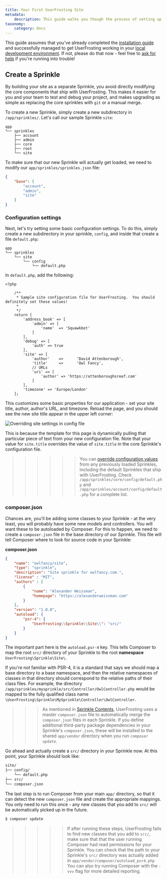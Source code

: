 ```yaml
---
title: Your First UserFrosting Site
metadata:
    description: This guide walks you though the process of setting up your application by implementing a new Sprinkle.
taxonomy:
    category: docs
---
```


This guide assumes that you've already completed the [installation guide](/basics/installation) and successfully managed to get UserFrosting working in your [local development environment](/basics/requirements/develop-locally-serve-globally).  If not, please do that now - feel free to [ask for help](/basics/getting-help) if you're running into trouble!

## Create a Sprinkle

By building your site as a separate Sprinkle, you avoid directly modifying the core components that ship with UserFrosting.  This makes it easier for you and your team to test and debug your project, and makes upgrading as simple as replacing the core sprinkles with `git` or a manual merge.

To create a new Sprinkle, simply create a new subdirectory in `/app/sprinkles/`.  Let's call our sample Sprinkle `site`:

```
app
└── sprinkles
    ├── account
    ├── admin
    ├── core
    ├── root
    └── site
```

To make sure that our new Sprinkle will actually get loaded, we need to modify our `app/sprinkles/sprinkles.json` file:

```json
{
    "base": [
        "account",
        "admin",
        "site"
    ]
}
```

### Configuration settings

Next, let's try setting some basic configuration settings.  To do this, simply create a new subdirectory in your sprinkle, `config`, and inside that create a file `default.php`:

```
app
└── sprinkles
    └── site
        └── config
            └── default.php
```

In `default.php`, add the following:

```
<?php

    /**
     * Sample site configuration file for UserFrosting.  You should definitely set these values!
     *
     */
    return [
        'address_book' => [
            'admin' => [
                'name'  => 'Squawkbot'
            ]
        ],    
        'debug' => [
            'auth' => true
        ],
        'site' => [
            'author'    =>      'David Attenborough',
            'title'     =>      'Owl Fancy',
            // URLs
            'uri' => [
                'author' => 'https://attenboroughsreef.com'
            ]
        ],   
        'timezone' => 'Europe/London'        
    ];
```

This customizes some basic properties for our application - set your site title, author, author's URL, and timezone.  Reload the page, and you should see the new site title appear in the upper left corner:

![Overriding site settings in config file](/images/site-title.png)

This is because the template for this page is dynamically pulling that particular piece of text from your new configuration file.  Note that your value for `site.title` overrides the value of `site.title` in the core Sprinkle's configuration file.

>>>>>> You can [override configuration values](/sprinkles/contents#config) from any previously loaded Sprinkles, including the default Sprinkles that ship with UserFrosting.  Check `/app/sprinkles/core/config/default.php` and `/app/sprinkles/account/config/default.php` for a complete list.

### composer.json

Chances are, you'll be adding some classes to your Sprinkle - at the very least, you will probably have some new models and controllers. You will want these to be autoloaded by Composer.  For this to happen, we need to create a `composer.json` file in the base directory of our Sprinkle.  This file will tell Composer where to look for source code in your Sprinkle:

**composer.json**

```json
{
    "name": "owlfancy/site",
    "type": "sprinkle",
    "description": "Site sprinkle for owlfancy.com.",
    "license" : "MIT",
    "authors" : [
        {
            "name": "Alexander Weissman",
            "homepage": "https://alexanderweissman.com"
        }
    ],
    "version": "1.0.0",
    "autoload": {
        "psr-4": {
            "UserFrosting\\Sprinkle\\Site\\": "src/"
        }
    }
}
```

The important part here is the `autoload.psr-4` key.  This tells Composer to map the root `src/` directory of your Sprinkle to the root **namespace** `UserFrosting\Sprinkle\Site\`.

If you're not familiar with PSR-4, it is a standard that says we should map a base directory to a base namespace, and then the relative namespaces of classes in that directory should correspond to the relative paths of their class files.  For example, the directory `/app/sprinkles/mysprinkle/src/Controller/OwlController.php` would be mapped to the fully qualified class name `\UserFrosting\Sprinkle\MySprinkle\Controller\OwlController`.

>>> As mentioned in [Sprinkle Contents](/sprinkles/contents), UserFrosting uses a master `composer.json` file to automatically merge the `composer.json` files in each Sprinkle.  If you define additional third-party package dependencies in your Sprinkle's `composer.json`, these will be installed to the shared `app/vendor` directory when you run `composer update`.

Go ahead and actually create a `src/` directory in your Sprinkle now.  At this point, your Sprinkle should look like:

```bash
site/
├── config/
    └── default.php
├── src/
└── composer.json
```

The last step is to run Composer from your main `app/` directory, so that it can detect the new `composer.json` file and create the appropriate mappings.  You only need to run this once - any new classes that you add to `src/` will be automatically picked up in the future.

```bash
$ composer update
```

>>>>> If after running these steps, UserFrosting fails to find new classes that you add to `src/`, make sure that that the user running Composer had read permissions for your Sprinkle.  You can check that the path to your Sprinkle's `src/` directory was actually added in `app/vendor/composer/autoload_psr4.php`  You can also try running Composer with the `-vvv` flag for more detailed reporting.
